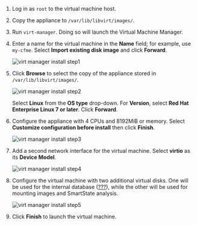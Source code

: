 1.  Log in as `root` to the virtual machine host.

2.  Copy the appliance to `/var/lib/libvirt/images/`.

3.  Run `virt-manager`. Doing so will launch the Virtual Machine
    Manager.

4.  Enter a name for the virtual machine in the **Name** field; for
    example, use `my-cfme`. Select **Import existing disk image** and
    click **Forward**.

    ![virt manager install
    step1](../images/virt-manager-install-step1.png)

5.  Click **Browse** to select the copy of the appliance stored in
    `/var/lib/libvirt/images/`.

    ![virt manager install
    step2](../images/virt-manager-install-step2.png)

    Select **Linux** from the **OS type** drop-down. For **Version**,
    select **Red Hat Enterprise Linux 7 or later**. Click **Forward**.

6.  Configure the appliance with 4 CPUs and 8192MiB or memory. Select
    **Customize configuration before install** then click **Finish**.

    ![virt manager install
    step3](../images/virt-manager-install-step3.png)

7.  Add a second network interface for the virtual machine. Select
    **virtio** as its **Device Model**.

    ![virt manager install
    step4](../images/virt-manager-install-step4.png)

8.  Configure the virtual machine with two additional virtual disks. One
    will be used for the internal database
    ([???](#configuring_a_database)), while the other will be used for
    mounting images and SmartState analysis.

    ![virt manager install
    step5](../images/virt-manager-install-step5.png)

9.  Click **Finish** to launch the virtual machine.
